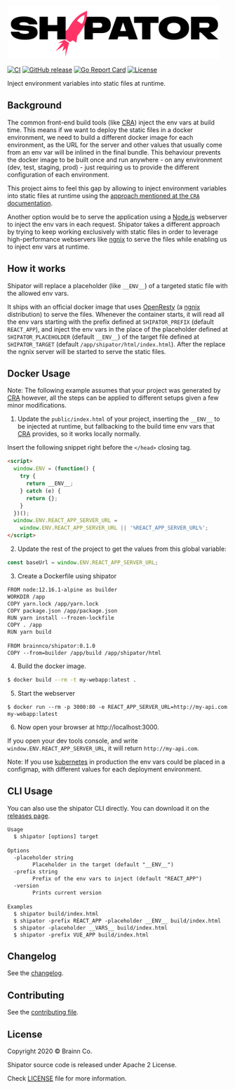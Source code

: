 <img src="./logo.svg" height="120" alt="Shipator" />

[![CI](https://github.com/brainnco/shipator/workflows/CI/badge.svg?branch=main)](https://github.com/brainnco/shipator/actions/workflows/CI.yml?query=branch%3Amain)
[![GitHub release](https://img.shields.io/github/v/release/brainnco/shipator)](https://github.com/brainnco/shipator/releases/latest)
[![Go Report Card](https://goreportcard.com/badge/github.com/brainnco/shipator)](https://goreportcard.com/report/github.com/brainnco/shipator)
[![License](https://img.shields.io/github/license/brainnco/shipator)](https://github.com/brainnco/shipator/blob/main/LICENSE)

Inject environment variables into static files at runtime.

## Background

The common front-end build tools (like [CRA][CRA]) inject the env vars at build time.
This means if we want to deploy the static files in a docker environment,
we need to build a different docker image for each environment, as the URL for
the server and other values that usually come from an env var will be inlined in the final bundle.
This behaviour prevents the docker image to be built once and run anywhere - on any
environment (dev, test, staging, prod) - just requiring us to provide the different configuration of each environment.

This project aims to feel this gap by allowing to inject environment variables into
static files at runtime using the [approach mentioned at the `CRA` documentation](https://create-react-app.dev/docs/title-and-meta-tags#injecting-data-from-the-server-into-the-page).

Another option would be to serve the application using a [Node.js][Node.js] webserver to inject the
env vars in each request. Shipator takes a different approach by trying to keep working
exclusively with static files in order to leverage high-performance webservers like
[ngnix](https://www.nginx.com/) to serve the files while enabling us to inject env vars at runtime.

## How it works

Shipator will replace a placeholder (like `__ENV__`) of a targeted static file with the allowed env vars.

It ships with an official docker image that uses [OpenResty](OpenResty)
(a [ngnix](https://www.nginx.com/) distribution) to serve the files. Whenever the container starts,
it will read all the env vars starting with the prefix defined at `SHIPATOR_PREFIX` (default `REACT_APP`),
and inject the env vars in the place of the placeholder defined at `SHIPATOR_PLACEHOLDER` (default `__ENV__`)
of the target file defined at `SHIPATOR_TARGET` (default `/app/shipator/html/index.html`).
After the replace the ngnix server will be started to serve the static files.

## Docker Usage

Note: The following example assumes that your project was generated by [CRA][CRA]
however, all the steps can be applied to different setups given a few minor modifications.

1. Update the `public/index.html` of your project, inserting the `__ENV__` to be
injected at runtime, but fallbacking to the build time env vars that [CRA][CRA]
provides, so it works locally normally.

Insert the following snippet right before the `</head>` closing tag.

```html
<script>
  window.ENV = (function() {
    try {
      return __ENV__;
    } catch (e) {
      return {};
    }
  })();
  window.ENV.REACT_APP_SERVER_URL =
    window.ENV.REACT_APP_SERVER_URL || '%REACT_APP_SERVER_URL%';
</script>
```

2. Update the rest of the project to get the values from this global variable:

```ts
const baseUrl = window.ENV.REACT_APP_SERVER_URL;
```

3. Create a Dockerfile using shipator

```docker
FROM node:12.16.1-alpine as builder
WORKDIR /app
COPY yarn.lock /app/yarn.lock
COPY package.json /app/package.json
RUN yarn install --frozen-lockfile
COPY . /app
RUN yarn build

FROM brainnco/shipator:0.1.0
COPY --from=builder /app/build /app/shipator/html
```

4. Build the docker image.

```sh
$ docker build --rm -t my-webapp:latest .
```

5. Start the webserver

```
$ docker run --rm -p 3000:80 -e REACT_APP_SERVER_URL=http://my-api.com my-webapp:latest
```

6. Now open your browser at http://localhost:3000.

If you open your dev tools console, and write `window.ENV.REACT_APP_SERVER_URL`,
it will return `http://my-api.com`.

Note: If you use [kubernetes](https://kubernetes.io/) in production the env vars
could be placed in a configmap, with different values for each deployment environment.

## CLI Usage

You can also use the shipator CLI directly. You can download it on the [releases page](https://github.com/brainnco/shipator/releases).

```
Usage
  $ shipator [options] target

Options
  -placeholder string
        Placeholder in the target (default "__ENV__")
  -prefix string
        Prefix of the env vars to inject (default "REACT_APP")
  -version
        Prints current version

Examples
  $ shipator build/index.html
  $ shipator -prefix REACT_APP -placeholder __ENV__ build/index.html
  $ shipator -placeholder __VARS__ build/index.html
  $ shipator -prefix VUE_APP build/index.html
```

## Changelog

See the [changelog](https://github.com/brainnco/shipator/blob/main/CHANGELOG.md).

## Contributing

See the [contributing file](https://github.com/brainnco/shipator/blob/main/CONTRIBUTING.md).

## License

Copyright 2020 © Brainn Co.

Shipator source code is released under Apache 2 License.

Check [LICENSE](https://github.com/brainnco/shipator/blob/main/LICENSE) file for more information.

[CRA]: https://create-react-app.dev
[Node.js]: https://nodejs.org
[nginx]: https://www.nginx.com
[OpenResty]: https://openresty.org
